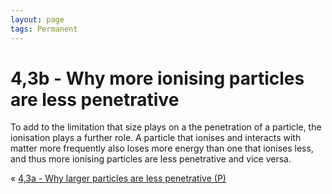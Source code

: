 ```yaml
---
layout: page
tags: Permanent 
---
```


# 4,3b - Why more ionising particles are less penetrative

To add to the limitation that size plays on a the penetration of a particle, the ionisation plays a further role. A particle that ionises and interacts with matter more frequently also loses more energy than one that ionises less, and thus more ionising particles are less penetrative and vice versa.

« [4,3a - Why larger particles are less penetrative (P)](4,3a%20-%20Why%20larger%20particles%20are%20less%20penetrative%20(P))